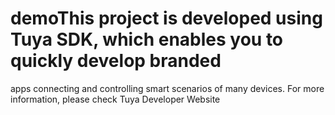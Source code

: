 # demoThis project is developed using Tuya SDK, which enables you to quickly develop branded
apps connecting and controlling smart scenarios of many devices.
For more information, please check Tuya Developer Website

